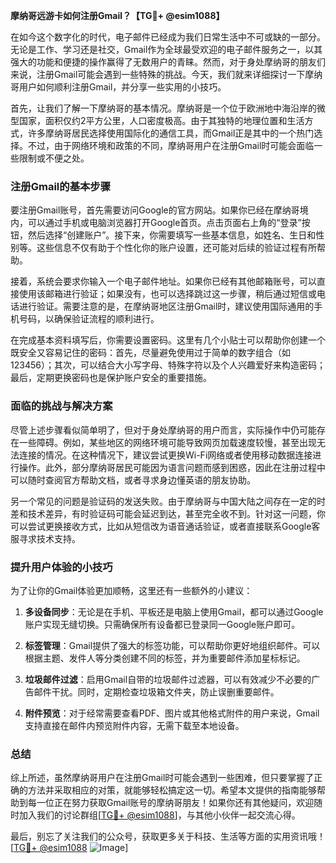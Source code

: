**摩纳哥远游卡如何注册Gmail？【TG💪+ @esim1088】**

在如今这个数字化的时代，电子邮件已经成为我们日常生活中不可或缺的一部分。无论是工作、学习还是社交，Gmail作为全球最受欢迎的电子邮件服务之一，以其强大的功能和便捷的操作赢得了无数用户的青睐。然而，对于身处摩纳哥的朋友们来说，注册Gmail可能会遇到一些特殊的挑战。今天，我们就来详细探讨一下摩纳哥用户如何顺利注册Gmail，并分享一些实用的小技巧。

首先，让我们了解一下摩纳哥的基本情况。摩纳哥是一个位于欧洲地中海沿岸的微型国家，面积仅约2平方公里，人口密度极高。由于其独特的地理位置和生活方式，许多摩纳哥居民选择使用国际化的通信工具，而Gmail正是其中的一个热门选择。不过，由于网络环境和政策的不同，摩纳哥用户在注册Gmail时可能会面临一些限制或不便之处。

### 注册Gmail的基本步骤

要注册Gmail账号，首先需要访问Google的官方网站。如果你已经在摩纳哥境内，可以通过手机或电脑浏览器打开Google首页。点击页面右上角的“登录”按钮，然后选择“创建账户”。接下来，你需要填写一些基本信息，如姓名、生日和性别等。这些信息不仅有助于个性化你的账户设置，还可能对后续的验证过程有所帮助。

接着，系统会要求你输入一个电子邮件地址。如果你已经有其他邮箱账号，可以直接使用该邮箱进行验证；如果没有，也可以选择跳过这一步骤，稍后通过短信或电话进行验证。需要注意的是，在摩纳哥地区注册Gmail时，建议使用国际通用的手机号码，以确保验证流程的顺利进行。

在完成基本资料填写后，你需要设置密码。这里有几个小贴士可以帮助你创建一个既安全又容易记住的密码：首先，尽量避免使用过于简单的数字组合（如123456）；其次，可以结合大小写字母、特殊字符以及个人兴趣爱好来构造密码；最后，定期更换密码也是保护账户安全的重要措施。

### 面临的挑战与解决方案

尽管上述步骤看似简单明了，但对于身处摩纳哥的用户而言，实际操作中仍可能存在一些障碍。例如，某些地区的网络环境可能导致网页加载速度较慢，甚至出现无法连接的情况。在这种情况下，建议尝试更换Wi-Fi网络或者使用移动数据连接进行操作。此外，部分摩纳哥居民可能因为语言问题而感到困惑，因此在注册过程中可以随时查阅官方帮助文档，或者寻求身边懂英语的朋友协助。

另一个常见的问题是验证码的发送失败。由于摩纳哥与中国大陆之间存在一定的时差和技术差异，有时验证码可能会延迟到达，甚至完全收不到。针对这一问题，你可以尝试更换接收方式，比如从短信改为语音通话验证，或者直接联系Google客服寻求技术支持。

### 提升用户体验的小技巧

为了让你的Gmail体验更加顺畅，这里还有一些额外的小建议：

1. **多设备同步**：无论是在手机、平板还是电脑上使用Gmail，都可以通过Google账户实现无缝切换。只需确保所有设备都已登录同一Google账户即可。
   
2. **标签管理**：Gmail提供了强大的标签功能，可以帮助你更好地组织邮件。可以根据主题、发件人等分类创建不同的标签，并为重要邮件添加星标标记。

3. **垃圾邮件过滤**：启用Gmail自带的垃圾邮件过滤器，可以有效减少不必要的广告邮件干扰。同时，定期检查垃圾箱文件夹，防止误删重要邮件。

4. **附件预览**：对于经常需要查看PDF、图片或其他格式附件的用户来说，Gmail支持直接在邮件内预览附件内容，无需下载至本地设备。

### 总结

综上所述，虽然摩纳哥用户在注册Gmail时可能会遇到一些困难，但只要掌握了正确的方法并采取相应的对策，就能够轻松搞定这一切。希望本文提供的指南能够帮助到每一位正在努力获取Gmail账号的摩纳哥朋友！如果你还有其他疑问，欢迎随时加入我们的讨论群组[[TG💪+ @esim1088](https://t.me/s/esim1088)]，与其他小伙伴一起交流心得。

最后，别忘了关注我们的公众号，获取更多关于科技、生活等方面的实用资讯哦！[[TG💪+ @esim1088](https://t.me/s/esim1088) ![Image](https://i.postimg.cc/4NQfJmqS/Snipaste-2025-05-13-00-14-12.png)]
